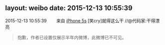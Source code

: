 layout: weibo
date: 2015-12-13 10:55:39
---
2015-12-13 10:55:39  &nbsp;&nbsp;&nbsp;&nbsp;&nbsp;&nbsp; 来自 <a href="sinaweibo://customweibosource" rel="nofollow">iPhone 5s</a>
[笑cry]就得这么干 //@代码家:干得漂亮
>  抱歉，作者已设置仅展示半年内微博，此微博已不可见。 ​​​

